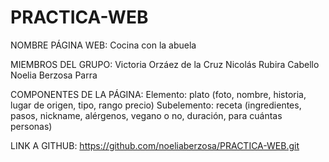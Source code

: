 # PRACTICA-WEB

NOMBRE PÁGINA WEB:
Cocina con la abuela

MIEMBROS DEL GRUPO:
Victoria Orzáez de la Cruz
Nicolás Rubira Cabello
Noelia Berzosa Parra

COMPONENTES DE LA PÁGINA:
  Elemento: plato (foto, nombre, historia, lugar de origen, tipo, rango precio)
  Subelemento: receta (ingredientes, pasos, nickname, alérgenos, vegano o no, duración, para cuántas personas)

LINK A GITHUB:
https://github.com/noeliaberzosa/PRACTICA-WEB.git
